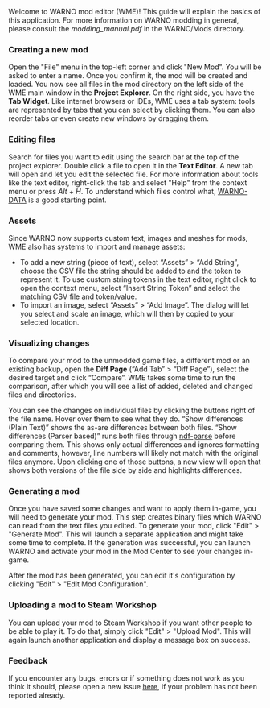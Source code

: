 Welcome to WARNO mod editor (WME)! This guide will explain the basics of this application. For more information on WARNO modding in general, please consult the *modding_manual.pdf* in the WARNO/Mods directory.

### Creating a new mod

Open the "File" menu in the top-left corner and click "New Mod". You will be asked to enter a name. Once you confirm it, the mod will be created and loaded. You now see all files in the mod directory on the left side of the WME main window in the **Project Explorer**. On the right side, you have the **Tab Widget**. Like internet browsers or IDEs, WME uses a tab system: tools are represented by tabs that you can select by clicking them. You can also reorder tabs or even create new windows by dragging them.

### Editing files

Search for files you want to edit using the search bar at the top of the project explorer. Double click a file to open it in the **Text Editor**. A new tab will open and let you edit the selected file. For more information about tools like the text editor, right-click the tab and select "Help" from the context menu or press *Alt + H*. To understand which files control what, [WARNO-DATA](https://github.com/Dreamfarer/WARNO-DATA) is a good starting point.

### Assets

Since WARNO now supports custom text, images and meshes for mods, WME also has systems to import and manage assets:

- To add a new string (piece of text), select “Assets” > “Add String”, choose the CSV file the string should be added to and the token to represent it. To use custom string tokens in the text editor, right click to open the context menu, select “Insert String Token” and select the matching CSV file and token/value.
- To import an image, select “Assets” > “Add Image”. The dialog will let you select and scale an image, which will then by copied to your selected location.

### Visualizing changes

To compare your mod to the unmodded game files, a different mod or an existing backup, open the **Diff Page** (“Add Tab” > “Diff Page”), select the desired target and click “Compare”. WME takes some time to run the comparison, after which you will see a list of added, deleted and changed files and directories.

You can see the changes on individual files by clicking the buttons right of the file name. Hover over them to see what they do. “Show differences (Plain Text)” shows the as-are differences between both files. “Show differences (Parser based)” runs both files through [ndf-parse](https://github.com/Ulibos/ndf-parse) before comparing them. This shows only actual differences and ignores formatting and comments, however, line numbers will likely not match with the original files anymore. Upon clicking one of those buttons, a new view will open that shows both versions of the file side by side and highlights differences.

### Generating a mod

Once you have saved some changes and want to apply them in-game, you will need to generate your mod. This step creates binary files which WARNO can read from the text files you edited. To generate your mod, click "Edit" > "Generate Mod". This will launch a separate application and might take some time to complete. If the generation was successful, you can launch WARNO and activate your mod in the Mod Center to see your changes in-game.

After the mod has been generated, you can edit it's configuration by clicking "Edit" > "Edit Mod Configuration".

### Uploading a mod to Steam Workshop

You can upload your mod to Steam Workshop if you want other people to be able to play it. To do that, simply click "Edit" > "Upload Mod". This will again launch another application and display a message box on success.

### Feedback

If you encounter any bugs, errors or if something does not work as you think it should, please open a new issue [here](https://github.com/Jonitr0/WarnoModEditor/issues), if your problem has not been reported already.